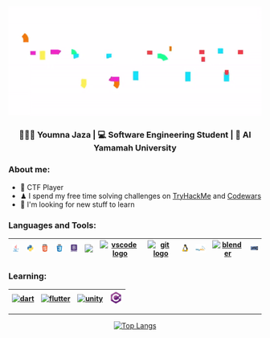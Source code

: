 <p align="center"> <img src="imgs/name.gif" /> </p>
<h3 align="center">👩🏼‍💻 Youmna Jaza | 💻 Software Engineering Student | 🏫 Al Yamamah University</h3>

### About me:
- 🚩 CTF Player
- ♟ I spend my free time solving challenges on [TryHackMe](https://tryhackme.com/) and [Codewars](https://www.codewars.com/)
- 👀 I'm looking for new stuff to learn    
### Languages and Tools:
| [<img src="https://raw.githubusercontent.com/devicons/devicon/master/icons/java/java-original.svg" alt="java" width="24">](https://www.java.com) | [<img src="https://raw.githubusercontent.com/devicons/devicon/master/icons/python/python-original.svg" alt="python" width="24">](https://www.python.org) | [<img src="https://raw.githubusercontent.com/devicons/devicon/master/icons/html5/html5-original-wordmark.svg" alt="html5" width="24">](https://www.w3.org/html/) | [<img src="https://raw.githubusercontent.com/devicons/devicon/master/icons/css3/css3-original-wordmark.svg" alt="css3" width="24">](https://www.w3schools.com/css/) | [<img src="https://raw.githubusercontent.com/devicons/devicon/master/icons/bootstrap/bootstrap-plain-wordmark.svg" alt="bootstrap" width="24">](https://getbootstrap.com)  |  [<img src="https://upload.wikimedia.org/wikipedia/commons/4/4f/PhpMyAdmin_logo.svg" width="30">](https://www.phpmyadmin.net/)| [<img src="https://raw.githubusercontent.com/Delta456/Delta456/master/img/vscode.png" alt="vscode logo" width="24">](https://code.visualstudio.com/)| [<img src="https://raw.githubusercontent.com/Delta456/Delta456/master/img/git.png" alt="git logo" width="24">](https://git-scm.com/)|  [<img src="https://raw.githubusercontent.com/devicons/devicon/master/icons/linux/linux-original.svg" alt="linux" width="24">](https://www.linux.org/)| [<img src="https://raw.githubusercontent.com/devicons/devicon/master/icons/mysql/mysql-original-wordmark.svg" alt="mysql" width="30">](https://www.mysql.com/)| [<img src="https://download.blender.org/branding/community/blender_community_badge_white.svg" alt="blender" width="24">](https://www.blender.org/)| [<img src="https://raw.githubusercontent.com/devicons/devicon/master/icons/php/php-original.svg" alt="php" width="24">](https://www.php.net)| 
|---|---|---|---|---|---|---|---|---|---|---|---
### Learning: 
| [<img src="https://www.vectorlogo.zone/logos/dartlang/dartlang-icon.svg" alt="dart" width="24">](https://dart.dev) | [<img src="https://www.vectorlogo.zone/logos/flutterio/flutterio-icon.svg" alt="flutter" width="24">](https://flutter.dev) | [<img src="https://www.vectorlogo.zone/logos/unity3d/unity3d-icon.svg" alt="unity" width="24">](https://unity.com/) | [<img src="https://raw.githubusercontent.com/devicons/devicon/master/icons/csharp/csharp-original.svg" alt="csharp" width="24">](https://www.w3schools.com/cs/) |
|---|---|---|---|
***  
<div align="center">	

[![Top Langs](https://github-readme-stats.vercel.app/api/top-langs/?username=Yomna-J&langs_count=7&layout=compact)](https://github.com/anuraghazra/github-readme-stats)	


</div>
